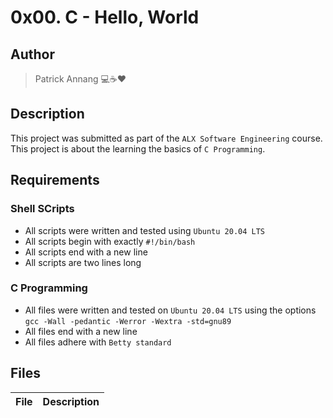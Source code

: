 # 0x00. C - Hello, World

## Author

> Patrick Annang :computer::coffee::heart:

## Description

This project was submitted as part of the `ALX Software Engineering` course.
This project is about the learning the basics of `C Programming`.

## Requirements

### Shell SCripts

- All scripts were written and tested using `Ubuntu 20.04 LTS`
- All scripts begin with exactly `#!/bin/bash`
- All scripts end with a new line
- All scripts are two lines long

### C Programming

- All files were written and tested on `Ubuntu 20.04 LTS` using the options `gcc -Wall -pedantic -Werror -Wextra -std=gnu89`
- All files end with a new line
- All files adhere with `Betty standard`

## Files

| File | Description |
| --- | --- |
